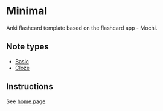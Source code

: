 # Minimal

Anki flashcard template based on the flashcard app - Mochi.

## Note types

-   [Basic](./minimal-basic)
-   [Cloze](./minimal-cloze)

## Instructions
See [home page](../../README.md/#instructions)
